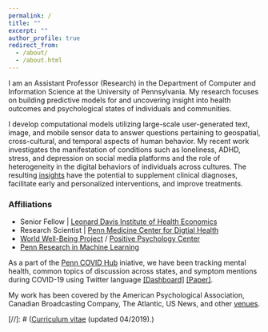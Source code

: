 ```yaml
---
permalink: /
title: ""
excerpt: ""
author_profile: true
redirect_from: 
  - /about/
  - /about.html
---
```


I am an Assistant Professor (Research) in the Department of Computer and Information Science at the University of Pennsylvania. My research focuses on building predictive models for and uncovering insight into health outcomes and psychological states of individuals and communities.

I develop computational models utilizing large-scale user-generated text, image, and mobile sensor data to answer questions pertaining to geospatial, cross-cultural, and temporal aspects of human behavior. My recent work investigates the manifestation of conditions such as loneliness, ADHD, stress, and depression on social media platforms and the role of heterogeneity in the digital behaviors of individuals across cultures. The resulting [insights](https://chandrasg.github.io/publications/) have the potential to supplement clinical diagnoses, facilitate early and personalized interventions, and improve treatments.

### Affiliations
  + Senior Fellow | [Leonard Davis Institute of Health Economics](https://ldi.upenn.edu/)
  + Research Scientist | [Penn Medicine Center for Digtial Health](https://centerfordigitalhealth.upenn.edu/)
  + [World Well-Being Project](http://www.wwbp.org/) / [Positive Psychology Center](https://ppc.sas.upenn.edu/)
  + [Penn Research in Machine Learning](https://priml.upenn.edu/)

As a part of the [Penn COVID Hub](http://penncovid19hub.com/) iniative, we have been tracking mental health, common topics of discussion across states, and symptom mentions during COVID-19 using Twitter language [[Dashboard]](https://www.arcgis.com/apps/opsdashboard/index.html#/abb41818160d4cec91f604520a088349) [[Paper]](https://link.springer.com./article/10.1007/s11606-020-05988-8). 

My work has been covered by the American Psychological Association, Canadian Broadcasting Company, The Atlantic, US News, and other [venues](https://chandrasg.github.io/media/).

[//]: # (<a href="https://chandrasg.github.io/chandrasg.github.io/files/CV_SCG.pdf">Curriculum vitae</a> (updated 04/2019).)

